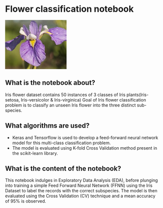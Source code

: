 # Flower classification notebook

![](/_images/iris-image-1.jpg)

## What is the notebook about?
Iris flower dataset contains 50 instances of 3 classes of Iris plants(Iris-setosa, Iris-versicolor & Iris-virginica)
Goal of Iris flower classification problem is to classify an unseen Iris flower into the three distinct sub-species.

## What algorithms are used?
* Keras and Tensorflow is used to develop a feed-forward neural network model for this multi-class classification problem.
* The model is evaluated using K-fold Cross Validation method present in the scikit-learn library.

## What is the content of the notebook?
This notebook indulges in Exploratory Data Analysis (EDA), before plunging into training a simple Feed Forward Neural Network (FFNN) using the Iris Dataset to label the records with the correct subspecies. The model is then evaluated using the Cross Validation (CV) technique and a mean accuracy of 95% is observed.


